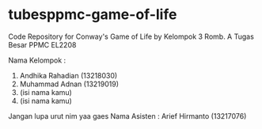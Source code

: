 # tubesppmc-game-of-life
Code Repository for Conway's Game of Life by Kelompok 3 Romb. A Tugas Besar PPMC EL2208

Nama Kelompok :
1. Andhika Rahadian (13218030)
2. Muhammad Adnan (13219019)
3. (isi nama kamu)
4. (isi nama kamu)

Jangan lupa urut nim yaa gaes
Nama Asisten : Arief Hirmanto (13217076)
